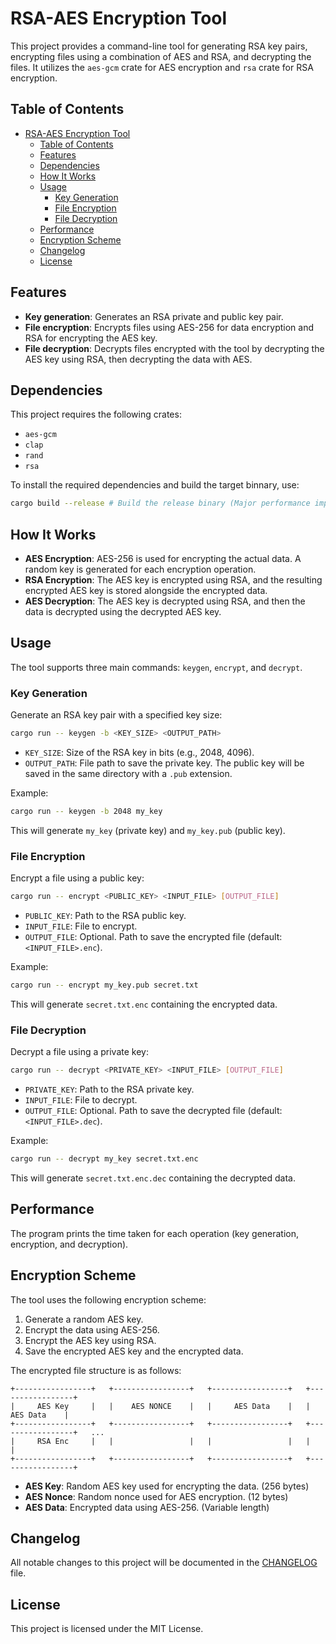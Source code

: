 # RSA-AES Encryption Tool

This project provides a command-line tool for generating RSA key pairs, encrypting files using a combination of AES and RSA, and decrypting the files. It utilizes the `aes-gcm` crate for AES encryption and `rsa` crate for RSA encryption.

## Table of Contents

- [RSA-AES Encryption Tool](#rsa-aes-encryption-tool)
  - [Table of Contents](#table-of-contents)
  - [Features](#features)
  - [Dependencies](#dependencies)
  - [How It Works](#how-it-works)
  - [Usage](#usage)
    - [Key Generation](#key-generation)
    - [File Encryption](#file-encryption)
    - [File Decryption](#file-decryption)
  - [Performance](#performance)
  - [Encryption Scheme](#encryption-scheme)
  - [Changelog](#changelog)
  - [License](#license)


## Features

- **Key generation**: Generates an RSA private and public key pair.
- **File encryption**: Encrypts files using AES-256 for data encryption and RSA for encrypting the AES key.
- **File decryption**: Decrypts files encrypted with the tool by decrypting the AES key using RSA, then decrypting the data with AES.

## Dependencies

This project requires the following crates:
- `aes-gcm`
- `clap`
- `rand`
- `rsa`

To install the required dependencies and build the target binnary, use:

```bash
cargo build --release # Build the release binary (Major performance improvements)
```

## How It Works

- **AES Encryption**: AES-256 is used for encrypting the actual data. A random key is generated for each encryption operation.
- **RSA Encryption**: The AES key is encrypted using RSA, and the resulting encrypted AES key is stored alongside the encrypted data.
- **AES Decryption**: The AES key is decrypted using RSA, and then the data is decrypted using the decrypted AES key.

## Usage

The tool supports three main commands: `keygen`, `encrypt`, and `decrypt`.

### Key Generation

Generate an RSA key pair with a specified key size:

```bash
cargo run -- keygen -b <KEY_SIZE> <OUTPUT_PATH>
```

- `KEY_SIZE`: Size of the RSA key in bits (e.g., 2048, 4096).
- `OUTPUT_PATH`: File path to save the private key. The public key will be saved in the same directory with a `.pub` extension.

Example:

```bash
cargo run -- keygen -b 2048 my_key
```

This will generate `my_key` (private key) and `my_key.pub` (public key).

### File Encryption

Encrypt a file using a public key:

```bash
cargo run -- encrypt <PUBLIC_KEY> <INPUT_FILE> [OUTPUT_FILE]
```

- `PUBLIC_KEY`: Path to the RSA public key.
- `INPUT_FILE`: File to encrypt.
- `OUTPUT_FILE`: Optional. Path to save the encrypted file (default: `<INPUT_FILE>.enc`).

Example:

```bash
cargo run -- encrypt my_key.pub secret.txt
```

This will generate `secret.txt.enc` containing the encrypted data.

### File Decryption

Decrypt a file using a private key:

```bash
cargo run -- decrypt <PRIVATE_KEY> <INPUT_FILE> [OUTPUT_FILE]
```

- `PRIVATE_KEY`: Path to the RSA private key.
- `INPUT_FILE`: File to decrypt.
- `OUTPUT_FILE`: Optional. Path to save the decrypted file (default: `<INPUT_FILE>.dec`).

Example:

```bash
cargo run -- decrypt my_key secret.txt.enc
```

This will generate `secret.txt.enc.dec` containing the decrypted data.

## Performance

The program prints the time taken for each operation (key generation, encryption, and decryption).

## Encryption Scheme

The tool uses the following encryption scheme:

1. Generate a random AES key.
2. Encrypt the data using AES-256.
3. Encrypt the AES key using RSA.
4. Save the encrypted AES key and the encrypted data.

The encrypted file structure is as follows:
```plaintext
+-----------------+   +-----------------+   +-----------------+   +-----------------+   
|     AES Key     |   |    AES NONCE    |   |     AES Data    |   |     AES Data    |   
+-----------------+   +-----------------+   +-----------------+   +-----------------+   ...
|     RSA Enc     |   |                 |   |                 |   |                 |   
+-----------------+   +-----------------+   +-----------------+   +-----------------+   
```

- **AES Key**: Random AES key used for encrypting the data. (256 bytes)
- **AES Nonce**: Random nonce used for AES encryption. (12 bytes)
- **AES Data**: Encrypted data using AES-256. (Variable length)

## Changelog

All notable changes to this project will be documented in the [CHANGELOG](./CHANGELOG.md) file.

## License

This project is licensed under the MIT License.
